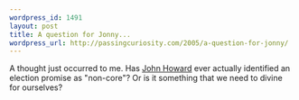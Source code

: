 ```yaml
--- 
wordpress_id: 1491
layout: post
title: A question for Jonny...
wordpress_url: http://passingcuriosity.com/2005/a-question-for-jonny/
---
```

A thought just occurred to me. Has <a href="http://www.pm.gov.au/">John Howard</a> ever actually identified an election promise as "non-core"? Or is it something that we need to divine for ourselves?
